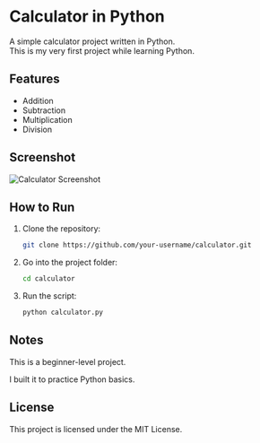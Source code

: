 # Calculator in Python

A simple calculator project written in Python.  
This is my very first project while learning Python.  

## Features
- Addition  
- Subtraction  
- Multiplication  
- Division  

## Screenshot
![Calculator Screenshot](assets/screenshot.png)

## How to Run

1. Clone the repository:
   ```bash
   git clone https://github.com/your-username/calculator.git

2. Go into the project folder:
   ```bash
   cd calculator

3. Run the script:
   ```bash
   python calculator.py

## Notes

This is a beginner-level project.

I built it to practice Python basics.


## License

This project is licensed under the MIT License.
